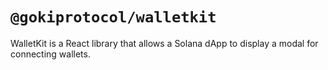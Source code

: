 # `@gokiprotocol/walletkit`

WalletKit is a React library that allows a Solana dApp to display a modal for connecting wallets.
